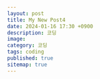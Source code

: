 ```yaml
---
layout: post
title: My New Post4
date: 2024-01-16 17:30 +0900
description: 코딩
image: 
category: 코딩
tags: coding
published: true
sitemap: true
---
```

